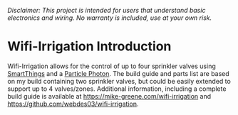 *Disclaimer: This project is intended for users that understand basic electronics and wiring. No warranty is included, use at your own risk.*

# Wifi-Irrigation Introduction

Wifi-Irrigation allows for the control of up to four sprinkler valves using [SmartThings](https://smartthings.com) and a [Particle Photon](https://www.particle.io/). The build guide and parts list are based on my build containing two sprinkler valves, but could be easily extended to support up to 4 valves/zones. Additional information, including a complete build guide is available at https://mike-greene.com/wifi-irrigation and https://github.com/webdes03/wifi-irrigation.